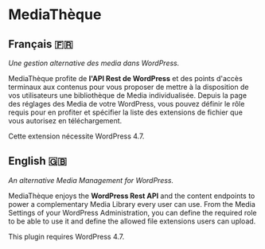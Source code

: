 # MediaThèque

## Français 🇫🇷
*Une gestion alternative des media dans WordPress.*

MediaThèque profite de **l'API Rest de WordPress** et des points d'accès terminaux aux contenus pour vous proposer de mettre à la disposition de vos utilisateurs une bibliothèque de Media individualisée. Depuis la page des réglages des Media de votre WordPress, vous pouvez définir le rôle requis pour en profiter et spécifier la liste des extensions de fichier que vous autorisez en téléchargement.

Cette extension nécessite WordPress 4.7.


## English 🇬🇧
*An alternative Media Management for WordPress.*

MediaThèque enjoys the **WordPress Rest API** and the content endpoints to power a complementary Media Library every user can use. From the Media Settings of your WordPress Administration, you can define the required role to be able to use it and define the allowed file extensions users can upload.

This plugin requires WordPress 4.7.

